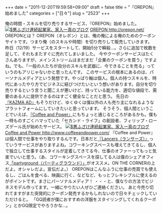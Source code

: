 +++
date = "2011-12-20T19:59:58+09:00"
draft = false
title = "『OREPON』始めました"
categories = ["日々"]
slug = "2523"
+++

俺の時間・スキルを切り売りするサービス、『OREPON』始めました。
<a href="http://ieiri.net/wordpress/wp-content/uploads/ameblo/blog_import_4f7a3b5e0611a.png"><img src="http://ieiri.net/wordpress/wp-content/uploads/ameblo/blog_import_4f7a3b5e0611a.png"  alt="$悪ふざけ連続起業家、家入一真のブログ" border="0" /></a>
<a href="http://orepon.net/" target="_blank">OREPON
http://orepon.net/</a>
<quote>
OREPONとは？
OREPON（オレポン）とは、俺の俺による俺のためのクーポンサイトです。つまり俺（のスキルや時間）を切り売りして販売していきます。
</quote>
昨日（12/19）サービスをスタートして、開始5分で瞬殺…。さらに追加で枚数を足して、それもまたすぐに売れてしまいました。
今やクーポンサービスはたくさんありますが、メインストリームはまだまだ「企業のクーポンを買う」ですよね。でも、「一般の人たちが自分のスキルを武器に、今できることを売る」っていうのもアリじゃないかと思ったんです。
このサービスの根本にあるのは、パーソナルメディアという発想です。やっぱり軸は個人。個人の持つスキルを、時代にあったやり方でビジネスに結びつけたいという想いがあります。自分を切り売りするという言うと聞こえが悪いけど、持っている能力を、適切な値段で、需要のある人に提供できるのはすごく健全なことだと思う。
先日の<a href="http://kazmad.jp/" target="_blank">『KAZMA AD』</a>もそうだけど、ゆくゆくは僕以外の人も売り主になれるようなプラットフォームにしていきたいと思っています。
そうそう、個人間ということでいえば、<a href="http://www.coffeeandpower.com/" target="_blank">『Coffee and Power』</a>にもちょっと通じるところがあるかも。僕も一時ものすごくハマっていた「セカンド・ライフ」の創設者、フィリップ・ローズデール氏が始めたサービス。
<a href="http://ieiri.net/wordpress/wp-content/uploads/ameblo/blog_import_4f7a3b5e96c74.png"><img src="http://ieiri.net/wordpress/wp-content/uploads/ameblo/blog_import_4f7a3b5e96c74.png"  alt="$悪ふざけ連続起業家、家入一真のブログ" border="0" /></a>
<a href="http://www.coffeeandpower.com/" target="_blank">Coffee and Power
http://www.coffeeandpower.com/</a>
『Coffee and Power』は個人間で仕事をやり取りするんです。日本だと<a href="http://www.lancers.jp/" target="_blank">『Lancers（ランサーズ）』</a>っていうサービスがありますよね。コワーキングスペースも増えてきてるし、個人で独立して仕事するスタイルが定着してきてる今、仕事のオファーってもっと気楽でいいと思う。（あ、コワーキングスペースを探してる人は僕のシェアオフィス<a href="http://partygrd.com/" target="_blank">「partyground（パーティグラウンド）」</a>がオススメ。ON THE CORNERの上だよ。オシャレだよ。宣伝だよ。）
OREPONはこんなふうに仕事の売買でも使えるし、ごはんを食べる、映画に行く、などなど、もっとフレキシブルに使えるのがポイントです。まさにパーソナルメディア！
・・・と、僕なりの方法でビジネスモデル作ってます。一緒にやりたい人ぜひご連絡ください。
あと今売り切れてますがまた突発的にクーポン発売するかもしれないので日々チェックしていただけると。
「GQ読者が僕におすすめの洋服をスタイリングしてくれるクーポン」とかGQ限定でやろうかな…。
